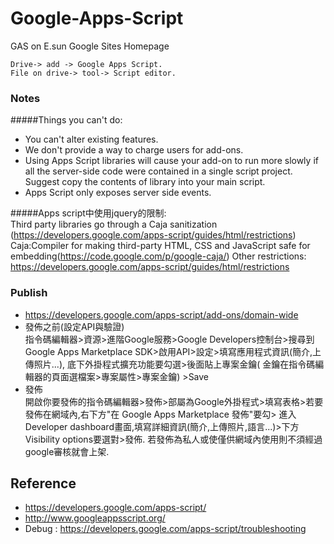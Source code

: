 # Google-Apps-Script <br>

GAS on E.sun Google Sites Homepage <br>
```
Drive-> add -> Google Apps Script. 
File on drive-> tool-> Script editor. 
```
### Notes
#####Things you can't do:
  * You can't alter existing features.
  * We don't provide a way to charge users for add-ons.
  * Using Apps Script libraries will cause your add-on to run more slowly if all the server-side code were contained in a single script project. Suggest copy the contents of library into your main script.
  * Apps Script only exposes server side events.


#####Apps script中使用jquery的限制: <br>
Third party libraries go through a Caja sanitization (https://developers.google.com/apps-script/guides/html/restrictions) <br>
Caja:Compiler for making third-party HTML, CSS and JavaScript safe for embedding(https://code.google.com/p/google-caja/)
Other restrictions: https://developers.google.com/apps-script/guides/html/restrictions

### Publish
- https://developers.google.com/apps-script/add-ons/domain-wide
- 發佈之前(設定API與驗證) <br>
指令碼編輯器>資源>進階Google服務>Google Developers控制台>搜尋到Google Apps Marketplace SDK>啟用API>設定>填寫應用程式資訊(簡介,上傳照片...), 底下外掛程式擴充功能要勾選>後面貼上專案金鑰( 金鑰在指令碼編輯器的頁面選檔案>專案屬性>專案金鑰) >Save
- 發佈 <br>
開啟你要發佈的指令碼編輯器>發佈>部屬為Google外掛程式>填寫表格>若要發佈在網域內,右下方"在 Google Apps Marketplace 發佈"要勾> 進入Developer dashboard畫面,填寫詳細資訊(簡介,上傳照片,語言...)>下方Visibility options要選對>發佈. 
若發佈為私人或使僅供網域內使用則不須經過google審核就會上架.



## Reference
- https://developers.google.com/apps-script/
- http://www.googleappsscript.org/
- Debug : https://developers.google.com/apps-script/troubleshooting
